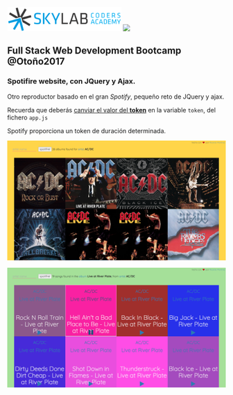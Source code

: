 [![Skylab](https://github.com/Iggy-Codes/logo-images/blob/master/logos/skylab-56.png)](http://www.skylabcoders.com/)
<a href="https://www.w3.org/"><img src="https://github.com/MarioTerron/logo-images/blob/master/logos/html5-css3-js.png" height= "56px"></a>

## Full Stack Web Development Bootcamp @Otoño2017

### Spotifire website, con JQuery y Ajax.

Otro reproductor basado en el gran _Spotify_, pequeño reto de JQuery y  ajax.

Recuerda que deberás [canviar el valor del **token**](https://developer.spotify.com/web-api/console/get-search-item/) en la variable ```token```, del fichero ```app.js```

Spotify proporciona un token de duración determinada.

![artistas-screenshot-1](./img/screenshot-1.png)

![artistas-screenshot-1](./img/screenshot-2.png)
